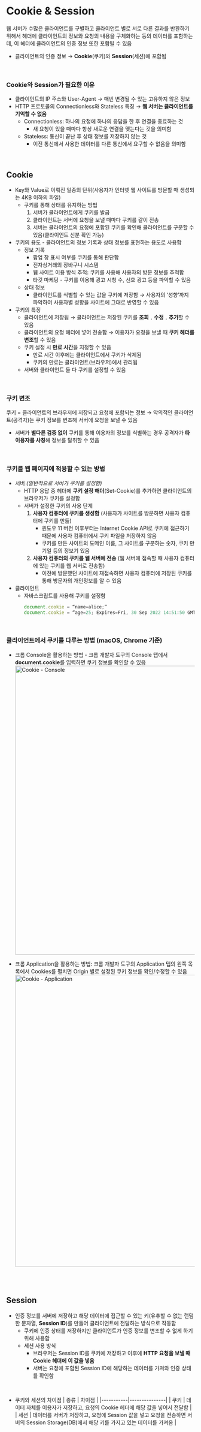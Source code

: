 # Cookie & Session
웹 서버가 수많은 클라이언트를 구별하고 클라이언트 별로 서로 다른 결과를 반환하기 위해서 헤더에 클라이언트의 정보와 요청의 내용을 구체화하는 등의 데이터를 포함하는데, 이 헤더에 클라이언트의 인증 정보 또한 포함될 수 있음
* 클라이언트의 인증 정보 → **Cookie**(쿠키)와 **Session**(세션)에 포함됨

<br/>

### Cookie와 Session가 필요한 이유
* 클라이언트의 IP 주소와 User-Agent → 매번 변경될 수 있는 고유하지 않은 정보
* HTTP 프로토콜의 Connectionless와 Stateless 특징 → **웹 서버는 클라이언트를 기억할 수 없음**
	- Connectionless: 하나의 요청에 하나의 응답을 한 후 연결을 종료하는 것
		+ 새 요청이 있을 때마다 항상 새로운 연결을 맺는다는 것을 의미함
	- Stateless: 통신이 끝난 후 상태 정보를 저장하지 않는 것
		+ 이전 통신에서 사용한 데이터를 다른 통신에서 요구할 수 없음을 의미함

<br/>

## Cookie
* Key와 Value로 이뤄진 일종의 단위(사용자가 인터넷 웹 사이트를 방문할 때 생성되는 4KB 이하의 파일)
	- 쿠키를 통해 상태를 유지하는 방법
		1. 서버가 클라이언트에게 쿠키를 발급
		2. 클라이언트는 서버에 요청을 보낼 때마다 쿠키를 같이 전송
		3. 서버는 클라이언트의 요청에 포함된 쿠키를 확인해 클라이언트를 구분할 수 있음(클라이언트 신분 확인 가능)
* 쿠키의 용도 - 클라이언트의 정보 기록과 상태 정보를 표현하는 용도로 사용함
	- 정보 기록
		+ 팝업 창 표시 여부를 쿠키를 통해 판단함
		+ 전자상거래의 장바구니 시스템
		+ 웹 사이트 이용 방식 추적: 쿠키를 사용해 사용자의 방문 정보를 추적함
		+ 타깃 마케팅 - 쿠키를 이용해 광고 시청 수, 선호 광고 등을 파악할 수 있음
	- 상태 정보
		+ 클라이언트를 식별할 수 있는 값을 쿠키에 저장함 → 사용자의 ‘성향’까지 파악하여 사용자별 성향을 사이트에 그대로 반영할 수 있음
* 쿠키의 특징
	- 클라이언트에 저장됨 → 클라이언트는 저장된 쿠키를 **조회﹒수정﹒추가**할 수 있음
	- 클라이언트의 요청 헤더에 넣어 전송함 → 이용자가 요청을 보낼 때 **쿠키 헤더를 변조**할 수 있음
	- 쿠키 설정 시 **만료 시간**을 지정할 수 있음
		+ 만료 시간 이후에는 클라이언트에서 쿠키가 삭제됨
		+ 쿠키의 만료는 클라이언트(브라우저)에서 관리됨
	- 서버와 클라이언트 둘 다 쿠키를 설정할 수 있음

<br/>

### 쿠키 변조
쿠키 = 클라이언트의 브라우저에 저장되고 요청에 포함되는 정보 → 악의적인 클라이언트(공격자)는 쿠키 정보를 변조해 서버에 요청을 보낼 수 있음
* 서버가 **별다른 검증 없이** 쿠키를 통해 이용자의 정보를 식별하는 경우 공격자가 **타 이용자를 사칭**해 정보를 탈취할 수 있음

<br/>

### 쿠키를 웹 페이지에 적용할 수 있는 방법
* 서버 *(일반적으로 서버가 쿠키를 설정함)*
	- HTTP 응답 중 헤더에 **쿠키 설정 해더**(Set-Cookie)를 추가하면 클라이언트의 브라우저가 쿠키를 설정함
	- 서버가 설정한 쿠키의 사용 단계
		1. **사용자 컴퓨터에 쿠키를 생성함** (사용자가 사이트를 방문하면 사용자 컴퓨터에 쿠키를 만듦)
			+ 윈도우 11 버전 이후부터는 Internet Cookie API로 쿠키에 접근하기 때문에 사용자 컴퓨터에서 쿠키 파일을 저장하지 않음
			+ 쿠키를 만든 사이트의 도메인 이름, 그 사이트를 구분하는 숫자, 쿠키 만기일 등의 정보기 있음
		2. **사용자 컴퓨터의 쿠키를 웹 서버에 전송** (웹 서버에 접속할 때 사용자 컴퓨터에 있는 쿠키를 웹 서버로 전송함)
			+ 이전에 방문했던 사이트에 재접속하면 사용자 컴퓨터에 저장된 쿠키를 통해 방문자의 개인정보를 알 수 있음 
* 클라이언트
	- 자바스크립트를 사용해 쿠키를 설정함
		```javascript
		document.cookie = “name=alice;”
		document.cookie = “age=25; Expires=Fri, 30 Sep 2022 14:51:50 GMT;”
		```

<br/>

### 클라이언트에서 쿠키를 다루는 방법 (macOS, Chrome 기준)
* 크롬 Console을 활용하는 방법 - 크롬 개발자 도구의 Console 탭에서 **document.cookie**를 입력하면 쿠키 정보를 확인할 수 있음<br/>
	<img width="771" alt="Cookie - Console" src="https://github.com/augustf86/Today_I_Learn/assets/122844932/9eb20c0e-6515-4ef2-bbb5-3fbda6dcae78">
 
* 크롬 Application을 활용하는 방법: 크롬 개발자 도구의 Application 탭의 왼쪽 목록에서 Cookies를 펼치면 Origin 별로 설정된 쿠키 정보를 확인/수정할 수 있음<br/>
	<img width="779" alt="Cookie - Application" src="https://github.com/augustf86/Today_I_Learn/assets/122844932/f87bf7df-f4ce-4f7c-afc2-2127b3166b00">

<br/><br/>

## Session
* 인증 정보를 서버에 저장하고 해당 데이터에 접근할 수 있는 키(유추할 수 없는 랜덤한 문자열, **Session ID**)를 만들어 클라이언트에 전달하는 방식으로 작동함
	- 쿠키에 인증 상태를 저장하지만 클라이언트가 인증 정보를 변조할 수 없게 하기 위해 사용함
	- 세션 사용 방식
		+ 브라우저는 Session ID를 쿠키에 저장하고 이후에 **HTTP 요청을 보낼 때 Cookie 헤더에 이 값을 넣음**
		+ 서버는 요청에 포함된 Session ID에 해당하는 데이터를 가져와 인증 상태를 확인함

<br/>

* 쿠키와 세션의 차이점
	| 종류 | 차이점 |
	|-----------|---------------|
	| 쿠키 | 데이터 자체를 이용자가 저장하고, 요청의 Cookie 헤더에 해당 값을 넣어서 전달함 |
	| 세션 | 데이터를 서버가 저장하고, 요청에 Session 값을 넣고 요청을 전송하면 서버의 Session Storage(DB)에서 해당 키를 가지고 있는 데이터를 가져옴 |

